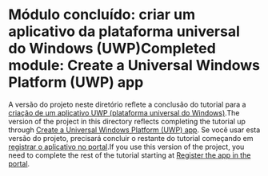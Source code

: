 # <a name="completed-module-create-a-universal-windows-platform-uwp-app"></a><span data-ttu-id="c0ed3-101">Módulo concluído: criar um aplicativo da plataforma universal do Windows (UWP)</span><span class="sxs-lookup"><span data-stu-id="c0ed3-101">Completed module: Create a Universal Windows Platform (UWP) app</span></span>

<span data-ttu-id="c0ed3-102">A versão do projeto neste diretório reflete a conclusão do tutorial para a [criação de um aplicativo UWP (plataforma universal do Windows)](https://docs.microsoft.com/graph/training/uwp-tutorial?tutorial-step=1).</span><span class="sxs-lookup"><span data-stu-id="c0ed3-102">The version of the project in this directory reflects completing the tutorial up through [Create a Universal Windows Platform (UWP) app](https://docs.microsoft.com/graph/training/uwp-tutorial?tutorial-step=1).</span></span> <span data-ttu-id="c0ed3-103">Se você usar esta versão do projeto, precisará concluir o restante do tutorial começando em [registrar o aplicativo no portal](https://docs.microsoft.com/graph/training/uwp-tutorial?tutorial-step=2).</span><span class="sxs-lookup"><span data-stu-id="c0ed3-103">If you use this version of the project, you need to complete the rest of the tutorial starting at [Register the app in the portal](https://docs.microsoft.com/graph/training/uwp-tutorial?tutorial-step=2).</span></span>